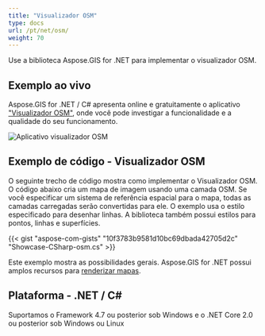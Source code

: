 ```yaml
---
title: "Visualizador OSM"
type: docs
url: /pt/net/osm/
weight: 70
---
```


Use a biblioteca Aspose.GIS for .NET para implementar o visualizador OSM.

## **Exemplo ao vivo**

Aspose.GIS for .NET / C# apresenta online e gratuitamente o aplicativo ["Visualizador OSM"](https://products.aspose.app/gis/viewer/osm), onde você pode investigar a funcionalidade e a qualidade do seu funcionamento.

![Aplicativo visualizador OSM](viewer.png)

## **Exemplo de código - Visualizador OSM**

O seguinte trecho de código mostra como implementar o Visualizador OSM. O código abaixo cria um mapa de imagem usando uma camada OSM. Se você especificar um sistema de referência espacial para o mapa, todas as camadas carregadas serão convertidas para ele.
O exemplo usa o estilo especificado para desenhar linhas. A biblioteca também possui estilos para pontos, linhas e superfícies.

{{< gist "aspose-com-gists" "10f3783b9581d10bc69dbada42705d2c" "Showcase-CSharp-osm.cs" >}}

Este exemplo mostra as possibilidades gerais. Aspose.GIS for .NET possui amplos recursos para [renderizar mapas](https://docs.aspose.com/gis/net/map-rendering/).

## **Plataforma - .NET / C#**

Suportamos o Framework 4.7 ou posterior sob Windows e o .NET Core 2.0 ou posterior sob Windows ou Linux
